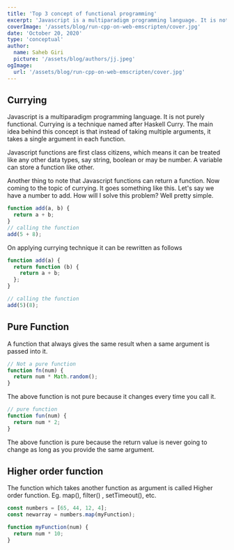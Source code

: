 ```yaml
---
title: 'Top 3 concept of functional programming'
excerpt: 'Javascript is a multiparadigm programming language. It is not purely functional. Currying is a technique named after Haskell Curry.'
coverImage: '/assets/blog/run-cpp-on-web-emscripten/cover.jpg'
date: 'October 20, 2020'
type: 'conceptual'
author:
  name: Saheb Giri
  picture: '/assets/blog/authors/jj.jpeg'
ogImage:
  url: '/assets/blog/run-cpp-on-web-emscripten/cover.jpg'
---
```


## Currying

Javascript is a multiparadigm programming language. It is not purely functional. Currying is a technique named after Haskell Curry. The main idea behind this concept is that instead of taking multiple arguments, it takes a single argument in each function.

Javascript functions are first class citizens, which means it can be treated like any other data types, say string, boolean or may be number. A variable can store a function like other.

Another thing to note that Javascript functions can return a function. Now coming to the topic of currying. It goes something like this. Let's say we have a number to add. How will I solve this problem? Well pretty simple.

```js
function add(a, b) {
  return a + b;
}
// calling the function
add(5 + 8);
```

On applying currying technique it can be rewritten as follows

```js
function add(a) {
  return function (b) {
    return a + b;
  };
}

// calling the function
add(5)(8);
```

## Pure Function

A function that always gives the same result when a same argument is passed into it.

```js
// Not a pure function
function fn(num) {
  return num * Math.random();
}
```

The above function is not pure because it changes every time you call it.

```js
// pure function
function fun(num) {
  return num * 2;
}
```

The above function is pure because the return value is never going to change as long as you provide the same argument.

## Higher order function

The function which takes another function as argument is called Higher order function. Eg. map(), filter() , setTimeout(), etc.

```js
const numbers = [65, 44, 12, 4];
const newarray = numbers.map(myFunction);

function myFunction(num) {
  return num * 10;
}
```

